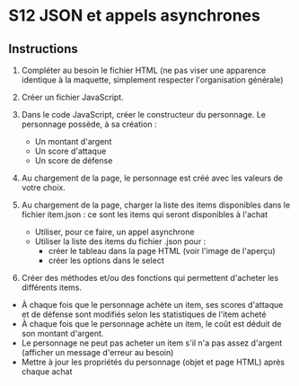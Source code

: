 # S12 JSON et appels asynchrones

## Instructions
1. Compléter au besoin le fichier HTML (ne pas viser une apparence identique à la maquette, simplement respecter l'organisation générale)
2. Créer un fichier JavaScript.
3. Dans le code JavaScript, créer le constructeur du personnage. Le personnage possède, à sa création :
   - Un montant d'argent
   - Un score d'attaque
   - Un score de défense

4. Au chargement de la page, le personnage est créé avec les valeurs de votre choix.
5. Au chargement de la page, charger la liste des items disponibles dans le fichier item.json : ce sont les items qui seront disponibles à l'achat
   - Utiliser, pour ce faire, un appel asynchrone
   - Utiliser la liste des items du fichier .json pour :
     - créer le tableau dans la page HTML (voir l'image de l'aperçu)
     - créer les options dans le select

6. Créer des méthodes et/ou des fonctions qui permettent d'acheter les différents items.
 - À chaque fois que le personnage achète un item, ses scores d'attaque et de défense sont modifiés selon les statistiques de l'item acheté
 - À chaque fois que le personnage achète un item, le coût est déduit de son montant d'argent.
 - Le personnage ne peut pas acheter un item s'il n'a pas assez d'argent (afficher un message d'erreur au besoin)
 - Mettre à jour les propriétés du personnage (objet et page HTML) après chaque achat
 
